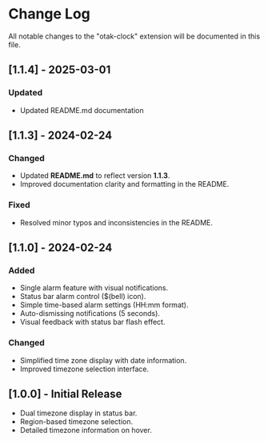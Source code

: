 # Change Log

All notable changes to the "otak-clock" extension will be documented in this file.

## [1.1.4] - 2025-03-01

### Updated
- Updated README.md documentation

## [1.1.3] - 2024-02-24

### Changed
- Updated **README.md** to reflect version **1.1.3**.
- Improved documentation clarity and formatting in the README.

### Fixed
- Resolved minor typos and inconsistencies in the README.

## [1.1.0] - 2024-02-24

### Added
- Single alarm feature with visual notifications.
- Status bar alarm control ($(bell) icon).
- Simple time-based alarm settings (HH:mm format).
- Auto-dismissing notifications (5 seconds).
- Visual feedback with status bar flash effect.

### Changed
- Simplified time zone display with date information.
- Improved timezone selection interface.

## [1.0.0] - Initial Release

- Dual timezone display in status bar.
- Region-based timezone selection.
- Detailed timezone information on hover.